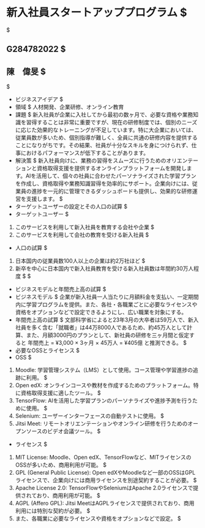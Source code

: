 # 新入社員スタートアッププログラム $
$
## G284782022 $
## 陳　偉旻 $
$
- ビジネスアイデア $
 - 領域 $
 人材開発、企業研修、オンライン教育
 - 課題 $
 新入社員が企業に入社してから最初の数ヶ月で、必要な資格や業務知識を習得することは非常に重要ですが、現在の研修制度では、個別のニーズに応じた効果的なトレーニングが不足しています。特に大企業においては、従業員数が多いため、個別指導が難しく、全員に共通の研修内容を提供することになりがちです。その結果、社員が十分なスキルを身につけられず、仕事におけるパフォーマンスが低下することがあります。
 - 解決策 $
 新入社員向けに、業務の習得をスムーズに行うためのオリエンテーションと資格取得支援を提供するオンラインプラットフォームを開発します。AIを活用して、個々の社員に合わせたパーソナライズされた学習プランを作成し、資格取得や業務知識習得を効率的にサポート。企業向けには、従業員の進捗を一元的に管理できるダッシュボードも提供し、効果的な研修運営を支援します。
$
- ターゲットユーザーの設定とその人口の試算 $
 - ターゲットユーザー $
  1. このサービスを利用して新入社員を教育する会社や企業 $
  2. このサービスを利用して会社の教育を受ける新入社員 $
 - 人口の試算 $
  1. 日本国内の従業員数100人以上の企業は約2万社ほど $
  2. 新卒を中心に日本国内で新入社員教育を受ける新入社員数は年間約30万人程度 $
$
- ビジネスモデルと年間売上高の試算 $
 - ビジネスモデル $
 企業が新入社員一人当たりに月額料金を支払い、一定期間内に学習プログラムを提供。また、各社・各職業ごとに必要なライセンスや資格をオプションなどで設定できるようにし、広い職業を対象にする。
 - 年間売上高の試算 $
 文部科学省によると23年3月の大卒者は59万人で、新入社員を多く含む「就職者」は44万8000人であるため、約45万人として計算、また、月額3000円のプランとして、新社員の研修を三ヶ月間と仮定すると
 年間売上 = ¥3,000 × 3ヶ月 × 45万人 = ¥405億
 と推測できる。
$
- 必要なOSSとライセンス $
 - OSS $
  1. Moodle: 学習管理システム（LMS）として使用。コース管理や学習進捗の追跡に利用。 $
  2. Open edX: オンラインコースや教材を作成するためのプラットフォーム。特に資格取得支援に適したツール。 $
  3. TensorFlow: AIを活用した学習プランのパーソナライズや進捗予測を行うために使用。 $
  4. Selenium: ユーザーインターフェースの自動テストに使用。 $
  5. Jitsi Meet: リモートオリエンテーションやオンライン研修を行うためのオープンソースのビデオ会議ツール。 $
 - ライセンス $
  1. MIT License: Moodle、Open edX、TensorFlowなど、MITライセンスのOSSが多いため、商用利用が可能。 $
  2. GPL (General Public License): Open edXやMoodleなど一部のOSSはGPLライセンスで、企業向けには商用ライセンスを別途契約することが必要。 $
  3. Apache License 2.0: TensorFlowやSeleniumはApache 2.0ライセンスで提供されており、商用利用が可能。 $
  4. AGPL (Affero GPL): Jitsi MeetはAGPLライセンスで提供されており、商用利用には特別な契約が必要。 $
  5. また、各職業に必要なライセンスや資格をオプションなどで設定。 $